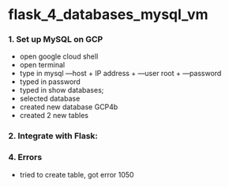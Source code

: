 # flask_4_databases_mysql_vm

### 1. Set up MySQL on GCP
- open google cloud shell 
- open terminal
- type in mysql —host + IP address  + —user root + —password
- typed in password 
- typed in show databases; 
- selected database
- created new database GCP4b
- created 2 new tables
### 2. Integrate with Flask: 
### 4. Errors 
- tried to create table, got error 1050
